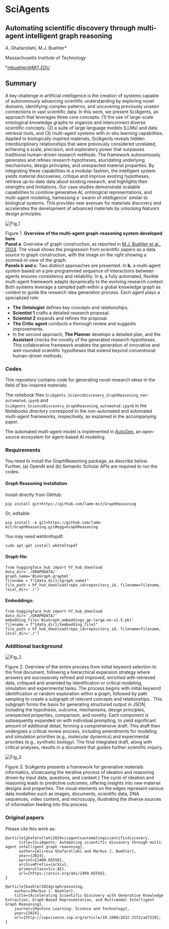 # SciAgents
## Automating scientific discovery through multi-agent intelligent graph reasoning
A. Ghafarollahi, M.J. Buehler*

Massachusetts Institute of Technology

*mbuehler@MIT.EDU

## Summary
A key challenge in artificial intelligence is the creation of systems capable of autonomously advancing scientific understanding by exploring novel domains, identifying complex patterns, and uncovering previously unseen connections in vast scientific data. In this work, we present SciAgents, an approach that leverages three core concepts: (1) the use of large-scale ontological knowledge graphs to organize and interconnect diverse scientific concepts, (2) a suite of large language models (LLMs) and data retrieval tools, and (3) multi-agent systems with in-situ learning capabilities. Applied to biologically inspired materials, SciAgents reveals hidden interdisciplinary relationships that were previously considered unrelated, achieving a scale, precision, and exploratory power that surpasses traditional human-driven research methods. The framework autonomously generates and refines research hypotheses, elucidating underlying mechanisms, design principles, and unexpected material properties. By integrating these capabilities in a modular fashion, the intelligent system yields material discoveries, critique and improve existing hypotheses, retrieve up-to-date data about existing research, and highlights their strengths and limitations. Our case studies demonstrate scalable capabilities to combine generative AI, ontological representations, and multi-agent modeling, harnessing a `swarm of intelligence' similar to biological systems. This provides new avenues for materials discovery and accelerates the development of advanced materials by unlocking Nature’s design principles. 

![Fig_1](https://github.com/user-attachments/assets/3cae1052-427a-407c-8c9d-629111a3c070)

Figure 1. **Overview of the multi-agent graph-reasoning system developed here**  
**Panel a**: Overview of graph construction, as reported in [M.J. Buehler et al., 2024](https://iopscience.iop.org/article/10.1088/2632-2153/ad7228/meta). The visual shows the progression from scientific papers as a data source to graph construction, with the image on the right showing a zoomed-in view of the graph.  
**Panels b and c**: Two distinct approaches are presented. In **b**, a multi-agent system based on a pre-programmed sequence of interactions between agents ensures consistency and reliability. In **c**, a fully automated, flexible multi-agent framework adapts dynamically to the evolving research context. Both systems leverage a sampled path within a global knowledge graph as context to guide the research idea generation process. Each agent plays a specialized role:  
- **The Ontologist** defines key concepts and relationships.  
- **Scientist 1** crafts a detailed research proposal.  
- **Scientist 2** expands and refines the proposal.  
- **The Critic agent** conducts a thorough review and suggests improvements.  
- In the second approach, **The Planner** develops a detailed plan, and the **Assistant** checks the novelty of the generated research hypotheses.
This collaborative framework enables the generation of innovative and well-rounded scientific hypotheses that extend beyond conventional human-driven methods.

### Codes
This repository contains code for generating novel research ideas in the field of bio-inspired materials.

The notebook files ```SciAgents_ScienceDiscovery_GraphReasoning_non-automated.ipynb``` and ```SciAgents_ScienceDiscovery_GraphReasoning_automated.ipynb``` in the Notebooks directory correspond to the non-automated and automated multi-agent frameworks, respectively, as explained in the accompanying paper.

The automated multi-agent model is implemented in [AutoGen](https://github.com/microsoft/autogen), an open-source ecosystem for agent-based AI modeling. 

### Requirements

You need to install the GraphReasoning package, as describe below. Further, (a) OpenAI and (b) Semantic Scholar APIs are required to run the codes. 

#### Graph Reasoning installation 

Install directly from GitHub:
```
pip install git+https://github.com/lamm-mit/GraphReasoning
```
Or, editable:
```
pip install -e git+https://github.com/lamm-mit/GraphReasoning.git#egg=GraphReasoning
```
You may need wkhtmltopdf:
```
sudo apt-get install wkhtmltopdf
```
#### Graph file:
```
from huggingface_hub import hf_hub_download
data_dir='./GRAPHDATA/'    
graph_name='BioGraph.graphml'
filename = f"{data_dir}/{graph_name}"
file_path = hf_hub_download(repo_id=repository_id, filename=filename,  local_dir='./')
```

#### Embeddings:
```
from huggingface_hub import hf_hub_download
data_dir='./GRAPHDATA/'    
embedding_file='BioGraph_embeddings_ge-large-en-v1.5.pkl'
filename = f"{data_dir}/{embedding_file}"
file_path = hf_hub_download(repo_id=repository_id, filename=filename, local_dir='./')
```

### Additional background

![Fig_2](https://github.com/user-attachments/assets/88f6a9f3-77b5-4b9c-ad7a-73e4b0841f0b)

Figure 2. Overview of the entire process from initial keyword selection to the final document, following a hierarchical expansion strategy where answers are successively refined and improved, enriched with retrieved data, critiqued and amended by identification or critical modeling, simulation and experimental tasks. The process begins with initial keyword identification or random exploration within a graph, followed by path sampling to create a subgraph of relevant concepts and relationships . This subgraph forms the basis for generating structured output in JSON, including the hypothesis, outcome, mechanisms, design principles, unexpected properties, comparison, and novelty. Each component is subsequently expanded on with individual prompting, to yield significant amount of additional detail, forming a comprehensive draft. This draft then undergoes a critical review process, including amendments for modeling and simulation priorities (e.g., molecular dynamics) and experimental priorities (e.g., synthetic biology). The final integrated draft, along with critical analyses, results in a document that guides further scientific inquiry.

![Fig_3](https://github.com/user-attachments/assets/c356a6da-7218-42d0-b0f2-966193436f4c)


Figure 3. SciAgents presents a framework for generative materials informatics, showcasing the iterative process of ideation and reasoning driven by input data, questions, and context.} The cycle of ideation and reasoning leads to predictive outcomes, offering insights into new material designs and properties. The visual elements on the edges represent various data modalties such as images, documents, scientific data, DNA sequences, video content, and microscopy, illustrating the diverse sources of information feeding into this process.

### Original papers

Please cite this work as:
```
@article{ghafarollahi2024sciagentsautomatingscientificdiscovery,
      title={SciAgents: Automating scientific discovery through multi-agent intelligent graph reasoning}, 
      author={Alireza Ghafarollahi and Markus J. Buehler},
      year={2024},
      eprint={2409.05556},
      archivePrefix={arXiv},
      primaryClass={cs.AI},
      url={https://arxiv.org/abs/2409.05556}, 
}

@article{buehler2024graphreasoning,
	author={Markus J. Buehler},
	title={Accelerating Scientific Discovery with Generative Knowledge Extraction, Graph-Based Representation, and Multimodal Intelligent Graph Reasoning},
	journal={Machine Learning: Science and Technology},
	year={2024},
	url={http://iopscience.iop.org/article/10.1088/2632-2153/ad7228},
}
```
